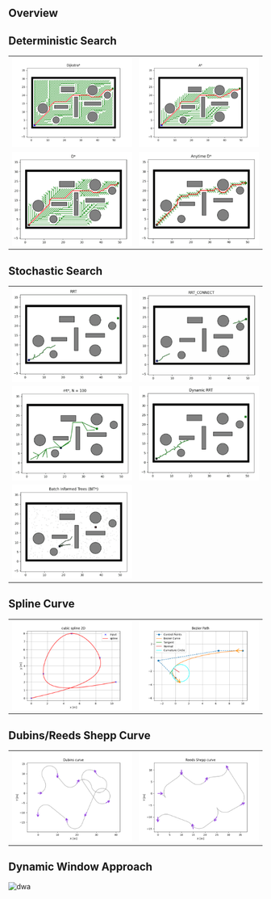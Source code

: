 Overview
----------

Deterministic Search
--------------------

<table>
<tbody>
  <tr>
    <td><img src="figure/dijkstra.png" alt="dijkstra"></td>
    <td><img src="figure/astar.png" alt="A*"></td>
  </tr>
    <tr>
    <td><img src="figure/dstar.gif" alt="D*"></td>
    <td><img src="figure/anytime_dstar.gif" alt="Anytime D*"></td>
  </tr>
</tbody>
</table>

Stochastic Search
--------------------

<table>
<tbody>
  <tr>
    <td><img src="figure/rrt.gif" alt="RRT"></td>
    <td><img src="figure/rrt_connect.gif" alt="RRT Connect"></td>
  </tr>
  <tr>
    <td><img src="figure/rrtstar.gif" alt="RRT*"></td>
    <td><img src="figure/dynamic_rrt.gif" alt="Dynamic RRT"></td>
  </tr>
    <tr>
    <td><img src="figure/bitstar.gif" alt="BIT*"></td>

  </tr>
</tbody>
</table>


Spline Curve
----------

<table>
<tbody>
  <tr>
    <td><img src="figure/cubic_spline_2D.png" alt="cubic_spline"></td>
    <td><img src="figure/bezier_curve.png" alt="bezier_curve"></td>
  </tr>
</tbody>
</table>

<!-- Polynomail Trajectory
--------------------- -->
<!--
<table>
<tbody>
  <tr>
    <td><img src="figure/cubic_polynomial.gif" alt="cubic_polynomial"></td>
    <td><img src="figure/quintic_polynomial.gif" alt="quintic_polynomial"></td>
  </tr>
</tbody>
</table> -->

Dubins/Reeds Shepp Curve
----------

<table>
<tbody>
  <tr>
    <td><img src="figure/dubins_curve.png" alt="dubins_curve"></td>
    <td><img src="figure/rs_curve.png" alt="rs_curve"></td>
  </tr>
</tbody>
</table>


Dynamic Window Approach
-----------------------

![dwa](figure/dwa.gif)